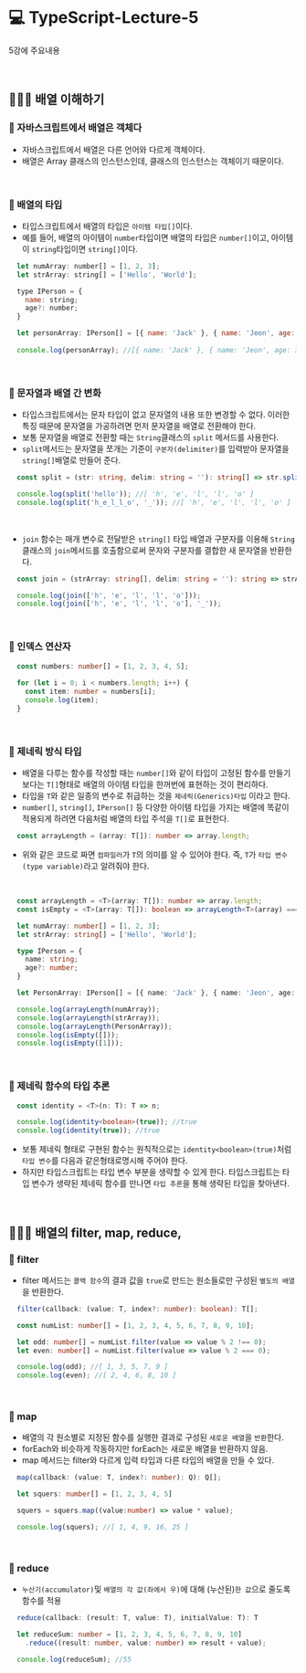 # 💻 TypeScript-Lecture-5
5강에 주요내용

<br />

## 👨🏻‍💻 배열 이해하기
### 🏃 자바스크립트에서 배열은 객체다
- 자바스크립트에서 배열은 다른 언어와 다르게 객체이다.
- 배열은 Array 클래스의 인스턴스인데, 클래스의 인스턴스는 객체이기 때문이다.

<br />

### 🏃 배열의 타입
- 타입스크립트에서 배열의 타입은 `아이템 타입[]`이다.
- 예를 들어, 배열의 아이템이 `number`타입이면 배열의 타입은 `number[]`이고, 아이템이 `string`타입이면 `string[]`이다.
```js
  let numArray: number[] = [1, 2, 3];
  let strArray: string[] = ['Hello', 'World'];

  type IPerson = {
    name: string;
    age?: number;
  }

  let personArray: IPerson[] = [{ name: 'Jack' }, { name: 'Jeon', age: 32 }];
  
  console.log(personArray); //[{ name: 'Jack' }, { name: 'Jeon', age: 32 }]
```

<br />

### 🏃 문자열과 배열 간 변화
- 타입스크립트에서는 문자 타입이 없고 문자열의 내용 또한 변경할 수 없다. 이러한 특징 때문에 문자열을 가공하려면 먼저 문자열을 배열로 전환해야 한다.
- 보통 문자열을 배열로 전환할 때는 `String`클래스의 `split` 메서드를 사용한다.
- `split`메서드는 문자열을 쪼개는 기준이 `구분자(delimiter)`를 입력받아 문자열을 `string[]`배열로 만들어 준다.
```ts
  const split = (str: string, delim: string = ''): string[] => str.split(delim);

  console.log(split('hello')); //[ 'h', 'e', 'l', 'l', 'o' ]
  console.log(split('h_e_l_l_o', '_')); //[ 'h', 'e', 'l', 'l', 'o' ]
```

<br />

- `join` 함수는 매개 변수로 전달받은 `string[]` 타입 배열과 구분자를 이용해 `String`클래스의 `join`메서드를 호출함으로써 문자와 구분자를 결합한 새 문자열을 반환한다.
```ts
  const join = (strArray: string[], delim: string = ''): string => strArray.join(delim);

  console.log(join(['h', 'e', 'l', 'l', 'o'])); 
  console.log(join(['h', 'e', 'l', 'l', 'o'], '_'));
```

<br />

### 🏃 인덱스 연산자
```ts
  const numbers: number[] = [1, 2, 3, 4, 5];
  
  for (let i = 0; i < numbers.length; i++) {
    const item: number = numbers[i];
    console.log(item);
  }
```

<br />

### 🏃 제네릭 방식 타입
- 배열을 다루는 함수를 작성할 때는 `number[]`와 같이 타입이 고정된 함수를 만들기보다는 `T[]`형태로 배열의 아이템 타입을 한꺼번에 표현하는 것이 편리하다.
- 타입을 `T`와 같은 일종의 변수로 취급하는 것을 `제네릭(Generics)타입` 이라고 한다.
- `number[]`, `string[]`, `IPerson[]` 등 다양한 아이템 타입을 가지는 배열에 똑같이 적용되게 하려면 다음처럼 배열의 타입 주석을 `T[]`로 표현한다.
```ts
  const arrayLength = (array: T[]): number => array.length;
```
- 위와 같은 코드로 짜면 `컴파일러`가 `T`의 의미를 알 수 있어야 한다. 즉, `T`가 `타입 변수(type variable)`라고 알려줘야 한다.

<br />

```ts
  const arrayLength = <T>(array: T[]): number => array.length;
  const isEmpty = <T>(array: T[]): boolean => arrayLength<T>(array) === 0;

  let numArray: number[] = [1, 2, 3];
  let strArray: string[] = ['Hello', 'World'];

  type IPerson = { 
    name: string;
    age?: number; 
  }

  let PersonArray: IPerson[] = [{ name: 'Jack' }, { name: 'Jeon', age: 32 }];

  console.log(arrayLength(numArray));
  console.log(arrayLength(strArray));
  console.log(arrayLength(PersonArray));
  console.log(isEmpty([]));
  console.log(isEmpty([1]));
```

<br />

### 🏃 제네릭 함수의 타입 추론
```ts
  const identity = <T>(n: T): T => n;

  console.log(identity<boolean>(true)); //true
  console.log(identity(true)); //true
```
- 보통 제네릭 형태로 구현된 함수는 원칙적으로는 `identity<boolean>(true)`처럼 `타입 변수`를 다음과 같은형태로명시해 주어야 한다.
- 하지만 타입스크립트는 타입 변수 부분을 생략할 수 있게 한다. 타입스크립트는 타입 변수가 생략된 제네릭 함수를 만나면 `타입 추론`을 통해 생략된 타입을 찾아낸다.

<br />

## 👨🏻‍💻 배열의 filter, map, reduce,
### 🏃 filter
- filter 메서드는 `콜백 함수`의 결과 값을 `true`로 만드는 원소들로만 구성된 `별도의 배열`을 반환한다. 
```ts
  filter(callback: (value: T, index?: number): boolean): T[];
```
```ts
  const numList: number[] = [1, 2, 3, 4, 5, 6, 7, 8, 9, 10];

  let odd: number[] = numList.filter(value => value % 2 !== 0); 
  let even: number[] = numList.filter(value => value % 2 === 0); 

  console.log(odd); //[ 1, 3, 5, 7, 9 ]
  console.log(even); //[ 2, 4, 6, 8, 10 ]
```

<br />

### 🏃 map
- 배열의 각 원소별로 지정된 함수를 실행한 결과로 구성된 `새로운 배열`을 `반환`한다.
- forEach와 비슷하게 작동하지만 forEach는 새로운 배열을 반환하지 않음.
- map 메서드는 filter와 다르게 입력 타입과 다른 타입의 배열을 만들 수 있다.
```ts
  map(callback: (value: T, index?: number): Q): Q[];
```
```ts
  let squers: number[] = [1, 2, 3, 4, 5]

  squers = squers.map((value:number) => value * value);

  console.log(squers); //[ 1, 4, 9, 16, 25 ]
```

<br />

### 🏃 reduce
- `누산기(accumulator)`및 `배열의 각 값(좌에서 우)`에 대해 (누산된)`한 값`으로 줄도록 함수를 적용
```ts
  reduce(callback: (result: T, value: T), initialValue: T): T
```
```ts
  let reduceSum: number = [1, 2, 3, 4, 5, 6, 7, 8, 9, 10]
    .reduce((result: number, value: number) => result + value);

  console.log(reduceSum); //55
```

<br />